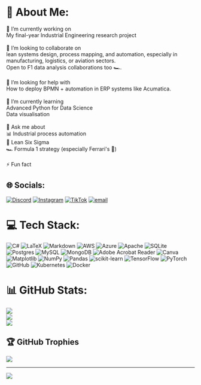 # 💫 About Me:
🔭 I’m currently working on<br>My final-year Industrial Engineering research project <br><br>👯 I’m looking to collaborate on<br>lean systems design, process mapping, and automation, especially in manufacturing, logistics, or aviation sectors. <br>Open to F1 data analysis collaborations too 🏎️.<br><br>🤝 I’m looking for help with<br>How to deploy BPMN + automation in ERP systems like Acumatica.<br><br>🌱 I’m currently learning<br>Advanced Python for Data Science<br>Data visualisation<br><br>💬 Ask me about<br>📊 Industrial process automation<br>🧠 Lean Six Sigma<br>🏎️ Formula 1 strategy (especially Ferrari's 🤫)<br><br>⚡ Fun fact<br>


## 🌐 Socials:
[![Discord](https://img.shields.io/badge/Discord-%237289DA.svg?logo=discord&logoColor=white)](https://discord.gg/nirvana_7__18543) [![Instagram](https://img.shields.io/badge/Instagram-%23E4405F.svg?logo=Instagram&logoColor=white)](https://instagram.com/Nthababy_official) [![TikTok](https://img.shields.io/badge/TikTok-%23000000.svg?logo=TikTok&logoColor=white)](https://tiktok.com/@el_sinatraaa) [![email](https://img.shields.io/badge/Email-D14836?logo=gmail&logoColor=white)](mailto:nirvanamaoka@gmail.com) 

# 💻 Tech Stack:
![C#](https://img.shields.io/badge/c%23-%23239120.svg?style=for-the-badge&logo=csharp&logoColor=white) ![LaTeX](https://img.shields.io/badge/latex-%23008080.svg?style=for-the-badge&logo=latex&logoColor=white) ![Markdown](https://img.shields.io/badge/markdown-%23000000.svg?style=for-the-badge&logo=markdown&logoColor=white) ![AWS](https://img.shields.io/badge/AWS-%23FF9900.svg?style=for-the-badge&logo=amazon-aws&logoColor=white) ![Azure](https://img.shields.io/badge/azure-%230072C6.svg?style=for-the-badge&logo=microsoftazure&logoColor=white) ![Apache](https://img.shields.io/badge/apache-%23D42029.svg?style=for-the-badge&logo=apache&logoColor=white) ![SQLite](https://img.shields.io/badge/sqlite-%2307405e.svg?style=for-the-badge&logo=sqlite&logoColor=white) ![Postgres](https://img.shields.io/badge/postgres-%23316192.svg?style=for-the-badge&logo=postgresql&logoColor=white) ![MySQL](https://img.shields.io/badge/mysql-4479A1.svg?style=for-the-badge&logo=mysql&logoColor=white) ![MongoDB](https://img.shields.io/badge/MongoDB-%234ea94b.svg?style=for-the-badge&logo=mongodb&logoColor=white) ![Adobe Acrobat Reader](https://img.shields.io/badge/Adobe%20Acrobat%20Reader-EC1C24.svg?style=for-the-badge&logo=Adobe%20Acrobat%20Reader&logoColor=white) ![Canva](https://img.shields.io/badge/Canva-%2300C4CC.svg?style=for-the-badge&logo=Canva&logoColor=white) ![Matplotlib](https://img.shields.io/badge/Matplotlib-%23ffffff.svg?style=for-the-badge&logo=Matplotlib&logoColor=black) ![NumPy](https://img.shields.io/badge/numpy-%23013243.svg?style=for-the-badge&logo=numpy&logoColor=white) ![Pandas](https://img.shields.io/badge/pandas-%23150458.svg?style=for-the-badge&logo=pandas&logoColor=white) ![scikit-learn](https://img.shields.io/badge/scikit--learn-%23F7931E.svg?style=for-the-badge&logo=scikit-learn&logoColor=white) ![TensorFlow](https://img.shields.io/badge/TensorFlow-%23FF6F00.svg?style=for-the-badge&logo=TensorFlow&logoColor=white) ![PyTorch](https://img.shields.io/badge/PyTorch-%23EE4C2C.svg?style=for-the-badge&logo=PyTorch&logoColor=white) ![GitHub](https://img.shields.io/badge/github-%23121011.svg?style=for-the-badge&logo=github&logoColor=white) ![Kubernetes](https://img.shields.io/badge/kubernetes-%23326ce5.svg?style=for-the-badge&logo=kubernetes&logoColor=white) ![Docker](https://img.shields.io/badge/docker-%230db7ed.svg?style=for-the-badge&logo=docker&logoColor=white)
# 📊 GitHub Stats:
![](https://github-readme-stats.vercel.app/api?username=NthabiM-07&theme=neon&hide_border=false&include_all_commits=false&count_private=false)<br/>
![](https://nirzak-streak-stats.vercel.app/?user=NthabiM-07&theme=neon&hide_border=false)<br/>
![](https://github-readme-stats.vercel.app/api/top-langs/?username=NthabiM-07&theme=neon&hide_border=false&include_all_commits=false&count_private=false&layout=compact)

## 🏆 GitHub Trophies
![](https://github-profile-trophy.vercel.app/?username=NthabiM-07&theme=gotham&no-frame=false&no-bg=true&margin-w=4)

---
[![](https://visitcount.itsvg.in/api?id=NthabiM-07&icon=0&color=0)](https://visitcount.itsvg.in)

<!-- Proudly created with GPRM ( https://gprm.itsvg.in ) -->
